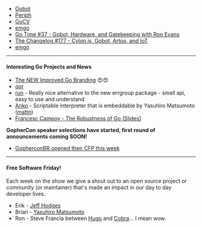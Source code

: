 - [Gobot](https://gobot.io/)
- [Periph](https://periph.io/)
- [GoCV](https://gocv.io/)
- [emgo](https://github.com/ziutek/emgo)
- [Go Time #37 - Gobot, Hardware, and Gatekeeping with Ron Evans](https://changelog.com/news/9Rl/visit)
- [The Changelog #177 - Cylon.js, Gobot, Artoo, and IoT](https://changelog.com/news/OEL/visit)
- [emgo](https://github.com/ziutek/emgo)

---

#### Interesting Go Projects and News

- [The NEW Improved Go Branding](https://blog.golang.org/go-brand) 😍😍
- [qor](https://github.com/qor)
- [run](https://github.com/oklog/run) - Really nice alternative to the new errgroup package - small api, easy to use and understand
- [Anko](https://github.com/mattn/anko) - Scriptable interpreter that is embeddable by Yasuhiro Matsumoto ([mattn](https://github.com/mattn))
- [Francesc Campoy - The Robustness of Go (Slides)](https://speakerdeck.com/campoy/the-robustness-of-go)

**GopherCon speaker selections have started, first round of announcements coming SOON!**

- [GopherconBR opened their CFP this week](https://2018.gopherconbr.org/en/)

---

#### Free Software Friday!

Each week on the show we give a shout out to an open source project or community (or maintainer) that's made an impact in our day to day developer lives.


- Erik - [Jeff Hodges](https://www.somethingsimilar.com/2013/01/14/notes-on-distributed-systems-for-young-bloods/)
- Brian - [Yasuhiro Matsumoto](https://github.com/mattn?tab=repositories)
- Ron - Steve Francia between [Hugo](https://gohugo.io/) and [Cobra](https://github.com/spf13/cobra)... I mean wow.
